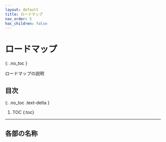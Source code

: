```yaml
---
layout: default
title: ロードマップ
nav_order: 5
has_children: false
---
```


# ロードマップ
{: .no_toc }

ロードマップの説明

## 目次
{: .no_toc .text-delta }

1. TOC
{:toc}

---

## 各部の名称